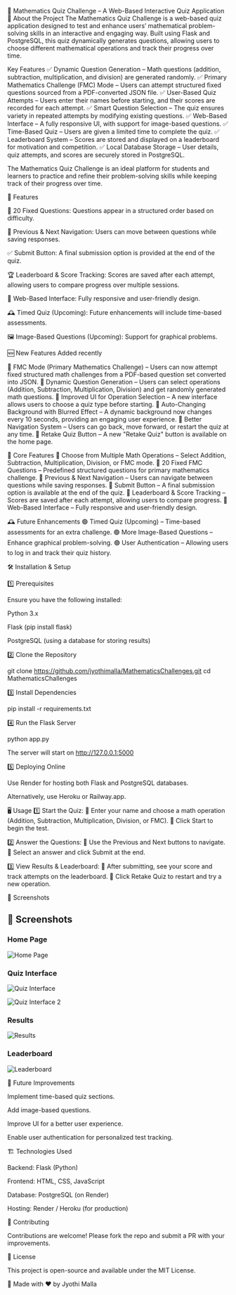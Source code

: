 🧮 Mathematics Quiz Challenge – A Web-Based Interactive Quiz Application
📌 About the Project
The Mathematics Quiz Challenge is a web-based quiz application designed to test and enhance users’ mathematical problem-solving skills in an interactive and engaging way. Built using Flask and PostgreSQL, this quiz dynamically generates questions, allowing users to choose different mathematical operations and track their progress over time.

Key Features
✅ Dynamic Question Generation – Math questions (addition, subtraction, multiplication, and division) are generated randomly.
✅ Primary Mathematics Challenge (FMC) Mode – Users can attempt structured fixed questions sourced from a PDF-converted JSON file.
✅ User-Based Quiz Attempts – Users enter their names before starting, and their scores are recorded for each attempt.
✅ Smart Question Selection – The quiz ensures variety in repeated attempts by modifying existing questions.
✅ Web-Based Interface – A fully responsive UI, with support for image-based questions.
✅ Time-Based Quiz – Users are given a limited time to complete the quiz.
✅ Leaderboard System – Scores are stored and displayed on a leaderboard for motivation and competition.
✅ Local Database Storage – User details, quiz attempts, and scores are securely stored in PostgreSQL.

The Mathematics Quiz Challenge is an ideal platform for students and learners to practice and refine their problem-solving skills while keeping track of their progress over time.

🚀 Features

🎯 20 Fixed Questions: Questions appear in a structured order based on difficulty.

🔄 Previous & Next Navigation: Users can move between questions while saving responses.

✅ Submit Button: A final submission option is provided at the end of the quiz.

🏆 Leaderboard & Score Tracking: Scores are saved after each attempt, allowing users to compare progress over multiple sessions.

📄 Web-Based Interface: Fully responsive and user-friendly design.

🕰 Timed Quiz (Upcoming): Future enhancements will include time-based assessments.

🖼 Image-Based Questions (Upcoming): Support for graphical problems.

🆕 New Features Added recently

🔹 FMC Mode (Primary Mathematics Challenge) – Users can now attempt fixed structured math challenges from a PDF-based question set converted into JSON.
🔹 Dynamic Question Generation – Users can select operations (Addition, Subtraction, Multiplication, Division) and get randomly generated math questions.
🔹 Improved UI for Operation Selection – A new interface allows users to choose a quiz type before starting.
🔹 Auto-Changing Background with Blurred Effect – A dynamic background now changes every 10 seconds, providing an engaging user experience.
🔹 Better Navigation System – Users can go back, move forward, or restart the quiz at any time.
🔹 Retake Quiz Button – A new "Retake Quiz" button is available on the home page.

🎯 Core Features
🔹 Choose from Multiple Math Operations – Select Addition, Subtraction, Multiplication, Division, or FMC mode.
🔹 20 Fixed FMC Questions – Predefined structured questions for primary mathematics challenge.
🔹 Previous & Next Navigation – Users can navigate between questions while saving responses.
🔹 Submit Button – A final submission option is available at the end of the quiz.
🔹 Leaderboard & Score Tracking – Scores are saved after each attempt, allowing users to compare progress.
🔹 Web-Based Interface – Fully responsive and user-friendly design.

🕰 Future Enhancements
🟢 Timed Quiz (Upcoming) – Time-based assessments for an extra challenge.
🟢 More Image-Based Questions – Enhance graphical problem-solving.
🟢 User Authentication – Allowing users to log in and track their quiz history.

🛠️ Installation & Setup

1️⃣ Prerequisites

Ensure you have the following installed:

Python 3.x

Flask (pip install flask)

PostgreSQL (using a database for storing results)

2️⃣ Clone the Repository

git clone https://github.com/jyothimalla/MathematicsChallenges.git
cd MathematicsChallenges

3️⃣ Install Dependencies

pip install -r requirements.txt

4️⃣ Run the Flask Server

python app.py

The server will start on http://127.0.0.1:5000

5️⃣ Deploying Online

Use Render for hosting both Flask and PostgreSQL databases.

Alternatively, use Heroku or Railway.app.

🖥️ Usage
1️⃣ Start the Quiz:
🔹 Enter your name and choose a math operation (Addition, Subtraction, Multiplication, Division, or FMC).
🔹 Click Start to begin the test.

2️⃣ Answer the Questions:
🔹 Use the Previous and Next buttons to navigate.
🔹 Select an answer and click Submit at the end.

3️⃣ View Results & Leaderboard:
🔹 After submitting, see your score and track attempts on the leaderboard.
🔹 Click Retake Quiz to restart and try a new operation.

📸 Screenshots

## 📸 Screenshots

### Home Page
![Home Page](assets/images/home.png)

### Quiz Interface
![Quiz Interface](assets/images/choose_op.png)

![Quiz Interface 2](assets/images/quiz.png)

### Results
![Results](assets/images/image-5.png)

### Leaderboard
![Leaderboard](assets/images/image-6.png)

📅 Future Improvements

Implement time-based quiz sections.

Add image-based questions.

Improve UI for a better user experience.

Enable user authentication for personalized test tracking.

🏗 Technologies Used

Backend: Flask (Python)

Frontend: HTML, CSS, JavaScript

Database: PostgreSQL (on Render)

Hosting: Render / Heroku (for production)

🤝 Contributing

Contributions are welcome! Please fork the repo and submit a PR with your improvements.

📜 License

This project is open-source and available under the MIT License.

🌟 Made with ❤️ by Jyothi Malla